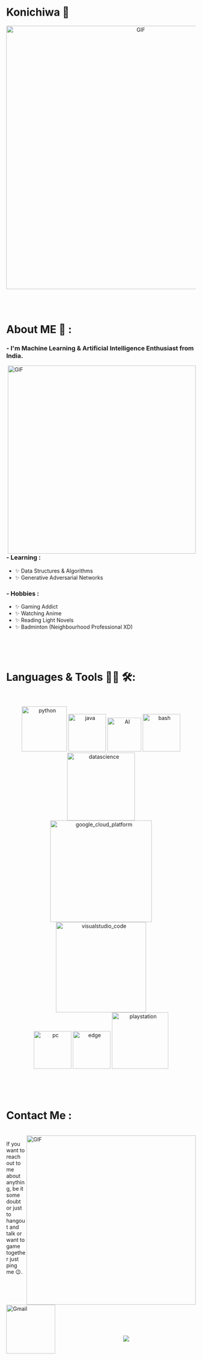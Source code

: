 # Konichiwa 👋

<div align="center">
<img hight="300" width="700" alt="GIF" align="center" src="https://github.com/TechnicalGP/TechnicalGP/blob/main/assets/208593.gif">
</div>

</br>
</br>
</br>


# About ME 💬 :

### - I'm Machine Learning & Artificial Intelligence Enthusiast from India.

<img hight="400" width="500" alt="GIF" align="right" src="https://github.com/TechnicalGP/TechnicalGP/blob/main/assets/1936.gif">

### - Learning :
- ✨ Data Structures & Algorithms
- ✨ Generative Adversarial Networks

### - Hobbies : 
- ✨ Gaming Addict
- ✨ Watching Anime
- ✨ Reading Light Novels
- ✨ Badminton (Neighbourhood Professional XD)

</br>
</br>
</br>



# Languages & Tools 👨‍💻 🛠:
</br>

<p align="center">

<!-- For more icons please follow  https://github.com/MikeCodesDotNET/ColoredBadges -->
<img src="https://github.com/TechnicalGP/TechnicalGP/blob/main/assets/icons/python.png" alt="python" width="120" hight="50">
<img src="https://github.com/TechnicalGP/TechnicalGP/blob/main/assets/icons/java.png" alt="java"  width="100" hight="50">
<img src="https://github.com/TechnicalGP/TechnicalGP/blob/main/assets/icons/ai.png" alt="AI" width="90" hight="50">
<img src="https://github.com/TechnicalGP/TechnicalGP/blob/main/assets/icons/bash.png" alt="bash" width="100" hight="50">
<img src="https://github.com/TechnicalGP/TechnicalGP/blob/main/assets/icons/datascience.png" alt="datascience" width="180" hight="50">
</br>
<img src="https://github.com/TechnicalGP/TechnicalGP/blob/main/assets/icons/google_cloud_platform.png" alt="google_cloud_platform" width="270" hight="50">
<img src="https://github.com/TechnicalGP/TechnicalGP/blob/main/assets/icons/visualstudio_code.png" alt="visualstudio_code" width="240" hight="50">
</br>
<img src="https://github.com/TechnicalGP/TechnicalGP/blob/main/assets/icons/pc.png" alt="pc" width="100" hight="50">
<img src="https://github.com/TechnicalGP/TechnicalGP/blob/main/assets/icons/edge.png" alt="edge" width="100" hight="50">
<img src="https://github.com/TechnicalGP/TechnicalGP/blob/main/assets/icons/playstation@3x.png" alt="playstation" width="150" hight="50">
</p>
</br>
</br>
</br>



# Contact Me :

<p>
 </br>


<img hight="320" width="450" align="right" alt="GIF" src="https://github.com/TechnicalGP/TechnicalGP/blob/main/assets/93195.gif">


If you want to reach out to me about anything, be it some doubt or just to hangout and talk or want to game together just ping me 😉.

<a href="mailto:ghack962@gmail.com">
 <img align="left" alt="Gmail" width="130" hight="100" src="https://github.com/TechnicalGP/TechnicalGP/blob/main/assets/icons/gmail.png" />
</a>
<!--<a href="https://www.linkedin.com/in/ashutosh-saxena-7b326817b/">
  <img align="left" alt="Linkedin" width="150" hight="100" src="https://github.com/TechnicalGP/TechnicalGP/blob/main/assets/icons/linkedin.png" />
</br>
</br>
</br>
</a>
<a href="https://www.reddit.com/user/X_Ashutosh_X">
  <img align="left" alt=" Reddit" width="130" hight="100" src="https://github.com/TechnicalGP/TechnicalGP/blob/main/assets/icons/reddit.png" />
</a>
<a href="https://steamcommunity.com/profiles/76561198182224539/">
  <img align="left" alt="Steam" width="130" hight="100" src="https://github.com/TechnicalGP/TechnicalGP/blob/main/assets/icons/steam.png" />
</a>-->
 </p>
 

</br>
</br>
</br>
</br>
</br>
</br>
</br>



<p align="center" >  
  <a href="https://github.com/anuraghazra/github-readme-stats"> 
<img  src="https://github-readme-stats.vercel.app/api?username=TechnicalGP&&show_icons=true&theme=radical"/>
  </a>
  </p>


